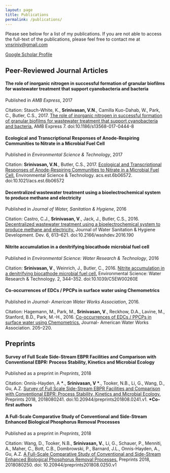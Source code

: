 ```yaml
---
layout: page
title: Publications
permalink: /publications/
---
```



Please see below for a list of my publications. If you are not able to access the full-text of the publications, please feel free to contact me at [vnsriniv@gmail.com](mailto:vnsriniv@gmail.com)

[Google Scholar Profile](https://scholar.google.com/citations?user=PaJVx5UAAAAJ&hl=en)

## Peer-Reviewed Journal Articles

#### The role of inorganic nitrogen in successful formation of granular biofilms for wastewater treatment that support cyanobacteria and bacteria
Published in *AMB Express*, 2017

Citation: Stauch-White, K., **Srinivasan, V.N**., Camilla Kuo-Dahab, W., Park, C., Butler, C.S., 2017. [The role of inorganic nitrogen in successful formation of granular biofilms for wastewater treatment that support cyanobacteria and bacteria.](https://link.springer.com/article/10.1186/s13568-017-0444-8) AMB Express 7. doi:10.1186/s13568-017-0444-8

#### Ecological and Transcriptional Responses of Anode-Respiring Communities to Nitrate in a Microbial Fuel Cell
Published in *Environmental Science & Technology*, 2017

Citation: **Srinivasan, V.N**., Butler, C.S., 2017. [Ecological and Transcriptional Responses of Anode-Respiring Communities to Nitrate in a Microbial Fuel Cell.](https://pubs.acs.org/doi/abs/10.1021/acs.est.6b06572) Environmental Science & Technology. acs.est.6b06572. doi:10.1021/acs.est.6b06572

#### Decentralized wastewater treatment using a bioelectrochemical system to produce methane and electricity
Published in *Journal of Water, Sanitation & Hygiene*, 2016

Citation: Castro, C.J., **Srinivasan, V**., Jack, J., Butler, C.S., 2016. [Decentralized wastewater treatment using a bioelectrochemical system to produce methane and electricity.](http://washdev.iwaponline.com/content/6/4/613) Journal of Water Sanitation & Hygiene Development. Dev. 6, 613–621. doi:10.2166/washdev.2016.190

#### Nitrite accumulation in a denitrifying biocathode microbial fuel cell
Published in *Environmental Science: Water Research & Technology*, 2016

Citation: **Srinivasan, V**., Weinrich, J., Butler, C., 2016. [Nitrite accumulation in a denitrifying biocathode microbial fuel cell.](http://pubs.rsc.org/en/content/articlehtml/2016/ew/c5ew00260e) Environmental Science: Water Research & Technology. 2, 344–352. doi:10.1039/C5EW00260E  

#### Co-occurrences of EDCs / PPCPs in surface water using Chemometrics
Published in *Journal- American Water Works Association*, 2016.

Citation: Hagemann, M., Park, M., **Srinivasan, V**., Reckhow, D.A., Lavine, M., Stanford, B.D., Park, M.-H., 2016. [Co-occurrences of EDCs / PPCPs in surface water using Chemometrics.](https://onlinelibrary.wiley.com/doi/abs/10.5942/jawwa.2016.108.0042) Journal- American Water Works Association. 205–220.

## Preprints
#### Survey of Full Scale Side-Stream EBPR Facilities and Comparison with Conventional EBPR: Process Stability, Kinetics and Microbial Ecology
Published as a preprint in *Preprints*, 2018

Citation: Onnis-Hayden, A **\***., **Srinivasan, V \***., Tooker, N.B., Li, G., Wang, D., Gu, A.Z. [Survey of Full Scale Side-Stream EBPR Facilities and Comparison with Conventional EBPR: Process Stability, Kinetics and Microbial Ecology.](https://www.preprints.org/manuscript/201808.0241/v1) Preprints 2018, 2018080241. doi:10.20944/preprints201808.0241.v1. **\*Co-first authors**

#### A Full-Scale Comparative Study of Conventional and Side-Stream Enhanced Biological Phosphorus Removal Processes
Published as a preprint in *Preprints*, 2018

Citation: Wang, D., Tooker, N.B., **Srinivasan, V.**, Li, G., Schauer, P., Menniti, A., Maher, C., Bott, C.B., Dombrowski, P., Barnard, J.L., Onnis-Hayden, A., Gu, A.Z. [A Full-Scale Comparative Study of Conventional and Side-Stream Enhanced Biological Phosphorus Removal Processes.](https://www.preprints.org/manuscript/201808.0250/v1) Preprints 2018, 2018080250. doi: 10.20944/preprints201808.0250.v1
